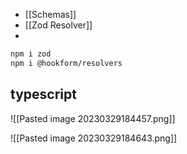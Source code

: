 - [[Schemas]]
- [[Zod Resolver]]
- 

```bash
npm i zod
npm i @hookform/resolvers
```

## typescript


![[Pasted image 20230329184457.png]]

![[Pasted image 20230329184643.png]]

